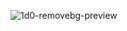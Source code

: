 ![1d0-removebg-preview](https://user-images.githubusercontent.com/90380122/143004224-67eddb1a-1bf8-4b32-ba83-1bad28914b6f.png)
